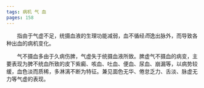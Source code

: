 ```yaml
---
tags: 病机 气 血
pages: 158
---
```

&emsp;&emsp;指由于气虚不足，统摄血液的生理功能减弱，血不循经<dfn>而</dfn>逸出脉外，而导致各种出血的病机变化。

&emsp;&emsp;气不摄血多由于久病伤脾，气虚失于统摄血液所致。脾虚气不摄血的病变，主要表现为脾不统血所致的皮下紫癜、咳血、吐血、便血、尿血、崩漏等，以病势较缓，血色淡而质稀，多淋漓不断为特征。兼见面色无华、倦怠乏力、舌淡、脉虚无力等气虚的表现。